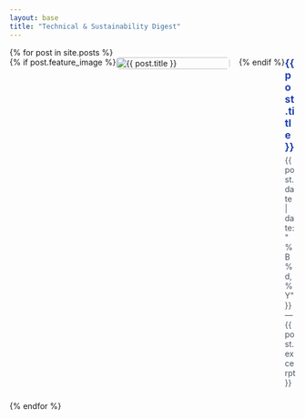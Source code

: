 ```yaml
---
layout: base
title: "Technical & Sustainability Digest"
---
```


<div class="posts-container">
{% for post in site.posts %}
  <div class="post-item" style="display:flex; flex-wrap:wrap; margin-bottom:1.5rem; align-items:flex-start;">
    {% if post.feature_image %}
    <a href="{{ site.baseurl }}{{ post.url }}" style="flex:0 0 200px; margin-right:1rem; margin-bottom:0.5rem;">
      <img src="{{ post.feature_image }}" alt="{{ post.title }}" style="width:100%; height:auto; object-fit:cover; border-radius:6px;">
    </a>
    {% endif %}
    <div class="post-text" style="flex:1 1 0; min-width:0;">
      <a href="{{ site.baseurl }}{{ post.url }}" style="font-weight:bold; font-size:1.1rem; color:#1e40af; text-decoration:none;">
        {{ post.title }}
      </a>
      <div style="font-size:0.875rem; color:#4b5563; margin-top:0.25rem;">
        {{ post.date | date: "%B %d, %Y" }} — {{ post.excerpt }}
      </div>
    </div>
  </div>
{% endfor %}
</div>

<style>
@media (max-width: 640px) {
  .post-item {
    flex-direction: column;
  }
  .post-item a img {
    margin-right: 0;
    margin-bottom: 0.5rem;
    width: 100%;
  }
}
</style>
